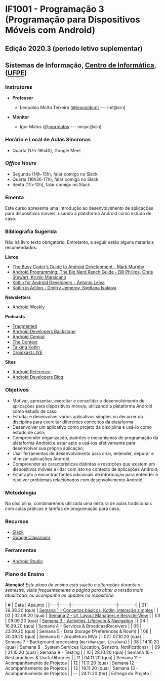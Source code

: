# IF1001 - Programação 3 (Programação para Dispositivos Móveis com Android)

## Edição 2020.3 (período letivo suplementar)

## Sistemas de Informação, [Centro de Informática](http://www.cin.ufpe.br), ([UFPE](http://www.ufpe.br))

### Instrutores

* **Professor** 
  * Leopoldo Motta Teixeira ([@leopoldomt](https://github.com/leopoldomt) --- lmt@cin)
  
* **Monitor** 
  * Igor Matos ([@igormatos](https://github.com/igormatos) --- imspc@cin)
  
### Horário e Local de Aulas Síncronas

* Quarta (17h-18h40), Google Meet

### *Office Hours*

* Segunda (14h-15h), falar comigo no Slack
* Quarta (16h30-17h), falar comigo no Slack
* Sexta (11h-12h), falar comigo no Slack
  
### Ementa

Este curso apresenta uma introdução ao desenvolvimento de aplicações para dispositivos móveis, usando a plataforma Android como estudo de caso.

### Bibliografia Sugerida

Não há livro texto obrigatório. Entretanto, a seguir estão alguns materiais recomendados:

**Livros**

- [The Busy Coder’s Guide to Android Development - Mark Murphy](https://commonsware.com/Android/)
- [Android Programming: The Big Nerd Ranch Guide - Bill Phillips, Chris Stewart, Kristin Marsicano](https://www.bignerdranch.com/books/android-programming/)
- [Kotlin for Android Developers - Antonio Leiva](https://antonioleiva.com/kotlin-android-developers-book/)
- [Kotlin in Action - Dmitry Jemerov, Svetlana Isakova](https://www.manning.com/books/kotlin-in-action)

**Newsletters**
- [Android Weekly](http://androidweekly.net)

**Podcasts**
- [Fragmented](https://fragmentedpodcast.com)
- [Android Developers Backstage](http://androidbackstage.blogspot.com/)
- [Android Central](https://www.androidcentral.com/podcast)
- [The Context](https://github.com/artem-zinnatullin/TheContext-Podcast)
- [Talking Kotlin](https://talkingkotlin.com/)
- [Droidkast.LIVE](https://droidkast.live/)

**Sites**
- [Android Reference](http://developer.android.com)
- [Android Developers Blog](http://android-developers.blogspot.com)

### Objetivos

- Motivar, apresentar, exercitar e consolidar o desenvolvimento de aplicações para dispositivos móveis, utilizando a plataforma Android como estudo de caso
- Estudar e desenvolver vários aplicativos simples no decorrer da disciplina para exercitar diferentes conceitos da plataforma
- Desenvolver um aplicativo como projeto da disciplina e usá-lo como estudo de caso;
- Compreender organização, padrões e mecanismos de programação da plataforma Android e estar apto a usá-los efetivamente para desenvolver sua própria aplicação;
- Usar ferramentas de desenvolvimento para criar, entender, depurar e otimizar aplicações Android;
- Compreender as características distintas e restrições que existem em dispositivos móveis e lidar com isto no contexto de aplicações Android;
- Estar apto a encontrar fontes adicionais de informação para entender e resolver problemas relacionados com desenvolvimento Android.

### Metodologia

Na disciplina, combinaremos utilizada uma mistura de aulas tradicionais com aulas práticas e tarefas de programação para casa. 

### Recursos

- [Slack](http://if1001.slack.com)
- [Google Classroom](https://classroom.google.com/c/MTQ4MjYxMDU1NzY4?cjc=imqe5ap)

### Ferramentas

* [Android Studio](https://developer.android.com/studio/index.html)

### Plano de Ensino

**Atenção!** 
*Este plano de ensino está sujeito a alterações durante o semestre, visite frequentemente a página para obter a versão mais atualizada, ou acompanhe os updates no repositório.*

| # | Data | Assunto |
|:---:|:----:|:----------------------|:--------:|
| 01 | 26.08.20 (qua) | [Semana 1 - Conceitos básicos, Kotlin, interação simples](semana-01.md) |
| 02 | 02.09.20 (qua) | [Semana 2 - UI, Layout Managers e RecyclerView](semana-02.md) |
| 03 | 09.09.20 (qua) | [Semana 3 - Activities, Lifecycle & Navigation](semana-03.md) |
| 04 | 16.09.20 (qua) | Semana 4 - Services & BroadcastReceivers |
| 05 | 23.09.20 (qua) | Semana 5 - Data Storage (Preferences & Room) |
| 06 | 30.09.20 (qua) | Semana 6 - Arquitetura MVx |
| 07 | 07.10.20 (qua) | Semana 7 - Background processing (`WorkManager`, `LiveData`) |
| 08 | 14.10.20 (qua) | Semana 8 - System Services (Location, Sensors, Notifications) |
| 09 | 21.10.20 (qua) | Semana 9 - Testing |
| 10 | 28.10.20 (qua) | Semana 10 - Best practices & Useful libraries |
| 11 | 04.11.20 (qua) | Semana 11 - Acompanhamento de Projetos |
| 12 | 11.11.20 (qua) | Semana 12 - Acompanhamento de Projetos |
| 13 | 18.11.20 (qua) | Semana 13 - Acompanhamento de Projetos |
| -- | 24.11.20 (ter) | Entrega do Projeto |